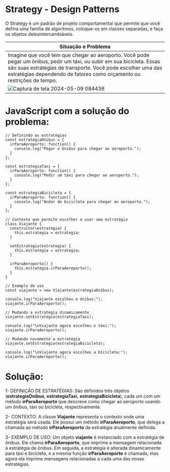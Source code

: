 # Strategy - Design Patterns

 O Strategy é um padrão de projeto comportamental que permite que você defina uma família de algoritmos, coloque-os em classes separadas, e faça os objetos delesintercambiáveis.



|Situação e Problema|
|-|
| Imagine que você tem que chegar ao aeroporto. Você pode pegar um ônibus, pedir um táxi, ou subir em sua bicicleta. Essas são suas estratégias de transporte. Você pode escolher uma das estratégias dependendo de fatores como orçamento ou restrições de tempo.
|![Captura de tela 2024-05-09 084436](https://github.com/avilagabriella/Strategy/assets/140626679/749656c7-2723-4965-a387-a78a55935c08)|



# JavaScript com a solução do problema: 
```
// Definindo as estratégias
const estrategiaOnibus = {
  irParaAeroporto: function() {
    console.log("Pegar o ônibus para chegar ao aeroporto.");
  }
};

const estrategiaTaxi = {
  irParaAeroporto: function() {
    console.log("Pedir um táxi para chegar ao aeroporto.");
  }
};

const estrategiaBicicleta = {
  irParaAeroporto: function() {
    console.log("Andar de bicicleta para chegar ao aeroporto.");
  }
};

// Contexto que permite escolher e usar uma estratégia
class Viajante {
  constructor(estrategia) {
    this.estrategia = estrategia;
  }

  setEstrategia(estrategia) {
    this.estrategia = estrategia;
  }

  irParaAeroporto() {
    this.estrategia.irParaAeroporto();
  }
}

// Exemplo de uso
const viajante = new Viajante(estrategiaOnibus);

console.log("Viajante escolheu o ônibus:");
viajante.irParaAeroporto();

// Mudando a estratégia dinamicamente
viajante.setEstrategia(estrategiaTaxi);

console.log("\nViajante agora escolheu o táxi:");
viajante.irParaAeroporto();

// Mudando novamente a estratégia
viajante.setEstrategia(estrategiaBicicleta);

console.log("\nViajante agora escolheu a bicicleta:");
viajante.irParaAeroporto();
```

# Solução:

1- DEFINIÇÃO DE ESTRATÉGIAS: São definidos três objetos (**estrategiaOnibus**, **estrategiaTaxi**, **estrategiaBicicleta**), cada um com um método **irParaAeroporto** que descreve como chegar ao aeroporto usando um ônibus, táxi ou bicicleta, respectivamente.

2- CONTEXTO: A classe **Viajante** representa o contexto onde uma estratégia será usada. Ele possui um método **irParaAeroporto**, que delega a chamada ao método **irParaAeroporto** da estratégia atualmente definida.

3- EXEMPLO DE USO: Um objeto **viajante** é instanciado com a estratégia de ônibus. Ele chama **irParaAeroporto**, que imprime a mensagem relacionada à estratégia de ônibus. Em seguida, a estratégia é alterada dinamicamente para táxi e bicicleta, e a mesma função **irParaAeroporto** é chamada, mas agora ela imprime mensagens relacionadas a cada uma das novas estratégias.
